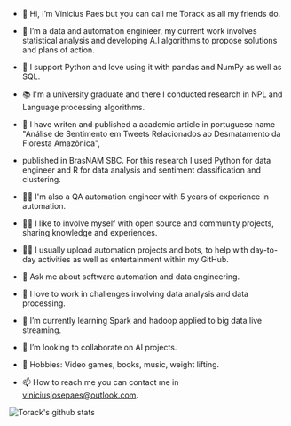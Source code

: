 - 👋 Hi, I’m Vinicius Paes but you can call me Torack as all my friends do. 
- 🔭 I’m a data and automation enginieer, my current work involves statistical analysis and developing A.I algorithms to propose solutions and plans of action. 
- 🐍 I support Python and love using it with pandas and NumPy as well as SQL.  
 
- 📚 I'm a university graduate and there I conducted research in NPL and Language processing algorithms. 
- 📰 I have writen and published a academic article in portuguese name "Análise de Sentimento em Tweets Relacionados ao Desmatamento da Floresta Amazônica",
-  published in BrasNAM SBC. For this research I used Python for data engineer and R for data analysis and sentiment classification and clustering. 
 
- 👨‍💻 I'm also a QA automation engineer with 5 years of experience in automation. 
 
- 👨‍💻 I like to involve myself with open source and community projects, sharing knowledge and experiences.
- 👨‍💻 I usually upload automation projects and bots, to help with day-to-day activities as well as entertainment within my GitHub. 

- 💬 Ask me about software automation and data engineering. 
- 💞️ I love to work in challenges involving data analysis and data processing.

- 🌱 I’m currently learning Spark and hadoop applied to big data live streaming.
- 💞️ I’m looking to collaborate on AI projects.

- 💞️ Hobbies: Video games, books, music, weight lifting.

- 📫 How to reach me you can contact me in viniciusjosepaes@outlook.com.

![Torack's github stats](https://github-readme-stats.vercel.app/api?username=viiniciuspaes&show_icons=true&theme=radical)


<!---
viiniciuspaes/viiniciuspaes is a ✨ special ✨ repository because its `README.md` (this file) appears on your GitHub profile.
You can click the Preview link to take a look at your changes.
--->
